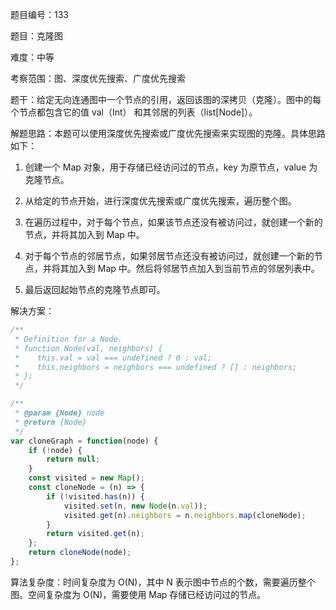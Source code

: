 题目编号：133

题目：克隆图

难度：中等

考察范围：图、深度优先搜索、广度优先搜索

题干：给定无向连通图中一个节点的引用，返回该图的深拷贝（克隆）。图中的每个节点都包含它的值 val（Int） 和其邻居的列表（list[Node]）。

解题思路：本题可以使用深度优先搜索或广度优先搜索来实现图的克隆。具体思路如下：

1. 创建一个 Map 对象，用于存储已经访问过的节点，key 为原节点，value 为克隆节点。

2. 从给定的节点开始，进行深度优先搜索或广度优先搜索，遍历整个图。

3. 在遍历过程中，对于每个节点，如果该节点还没有被访问过，就创建一个新的节点，并将其加入到 Map 中。

4. 对于每个节点的邻居节点，如果邻居节点还没有被访问过，就创建一个新的节点，并将其加入到 Map 中。然后将邻居节点加入到当前节点的邻居列表中。

5. 最后返回起始节点的克隆节点即可。

解决方案：

```javascript
/**
 * Definition for a Node.
 * function Node(val, neighbors) {
 *    this.val = val === undefined ? 0 : val;
 *    this.neighbors = neighbors === undefined ? [] : neighbors;
 * };
 */

/**
 * @param {Node} node
 * @return {Node}
 */
var cloneGraph = function(node) {
    if (!node) {
        return null;
    }
    const visited = new Map();
    const cloneNode = (n) => {
        if (!visited.has(n)) {
            visited.set(n, new Node(n.val));
            visited.get(n).neighbors = n.neighbors.map(cloneNode);
        }
        return visited.get(n);
    };
    return cloneNode(node);
};
```

算法复杂度：时间复杂度为 O(N)，其中 N 表示图中节点的个数，需要遍历整个图。空间复杂度为 O(N)，需要使用 Map 存储已经访问过的节点。